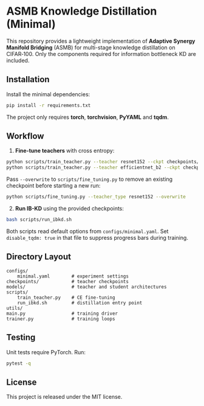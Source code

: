 # ASMB Knowledge Distillation (Minimal)

This repository provides a lightweight implementation of **Adaptive Synergy Manifold Bridging** (ASMB) for multi-stage knowledge distillation on CIFAR‑100. Only the components required for information bottleneck KD are included.

## Installation

Install the minimal dependencies:

```bash
pip install -r requirements.txt
```
The project only requires **torch**, **torchvision**, **PyYAML** and **tqdm**.

## Workflow

1. **Fine-tune teachers** with cross entropy:

```bash
python scripts/train_teacher.py --teacher resnet152 --ckpt checkpoints/resnet152_ft.pth
python scripts/train_teacher.py --teacher efficientnet_b2 --ckpt checkpoints/efficientnet_b2_ft.pth
```

Pass `--overwrite` to `scripts/fine_tuning.py` to remove an existing checkpoint
before starting a new run:

```bash
python scripts/fine_tuning.py --teacher_type resnet152 --overwrite
```

2. **Run IB-KD** using the provided checkpoints:

```bash
bash scripts/run_ibkd.sh
```

Both scripts read default options from `configs/minimal.yaml`.
Set `disable_tqdm: true` in that file to suppress progress bars during training.

## Directory Layout

```
configs/
    minimal.yaml        # experiment settings
checkpoints/            # teacher checkpoints
models/                 # teacher and student architectures
scripts/
    train_teacher.py    # CE fine-tuning
    run_ibkd.sh         # distillation entry point
utils/
main.py                 # training driver
trainer.py              # training loops
```

## Testing

Unit tests require PyTorch. Run:

```bash
pytest -q
```

## License

This project is released under the MIT license.

